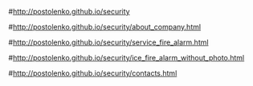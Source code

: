 #http://postolenko.github.io/security

#http://postolenko.github.io/security/about_company.html

#http://postolenko.github.io/security/service_fire_alarm.html

#http://postolenko.github.io/security/ice_fire_alarm_without_photo.html

#http://postolenko.github.io/security/contacts.html